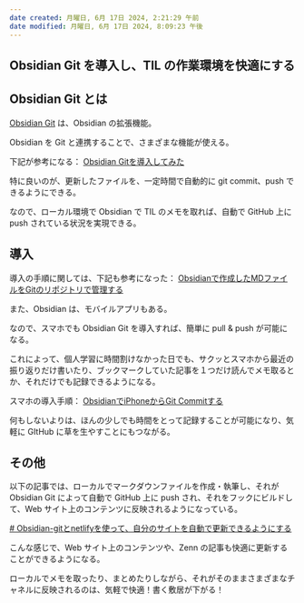 ```yaml
---
date created: 月曜日, 6月 17日 2024, 2:21:29 午前
date modified: 月曜日, 6月 17日 2024, 8:09:23 午後
---
```

## Obsidian Git を導入し、TIL の作業環境を快適にする

## Obsidian Git とは

[Obsidian Git](https://github.com/denolehov/obsidian-git) は、Obsidian の拡張機能。

Obsidian を Git と連携することで、さまざまな機能が使える。

下記が参考になる：
[Obsidian Gitを導入してみた](https://zenn.dev/ayumukob/articles/3b034fcb6874d2)

特に良いのが、更新したファイルを、一定時間で自動的に git commit、push できるようにできる。

なので、ローカル環境で Obsidian で TIL のメモを取れば、自動で GitHub 上に push されている状況を実現できる。

## 導入
導入の手順に関しては、下記も参考になった：
[Obsidianで作成したMDファイルをGitのリポジトリで管理する](https://qiita.com/xle_quality/items/7b386972c99bcc92bd6e)

また、Obsidian は、モバイルアプリもある。

なので、スマホでも Obsidian Git を導入すれば、簡単に pull & push が可能になる。

これによって、個人学習に時間割けなかった日でも、サクッとスマホから最近の振り返りだけ書いたり、ブックマークしていた記事を１つだけ読んでメモ取るとか、それだけでも記録できるようになる。

スマホの導入手順：
[ObsidianでiPhoneからGit Commitする](https://zenn.dev/silverbirder/articles/5fef9e9b6aa178)

何もしないよりは、ほんの少しでも時間をとって記録することが可能になり、気軽に GItHub に草を生やすことにもつながる。

## その他

以下の記事では、ローカルでマークダウンファイルを作成・執筆し、それが Obsidian Git によって自動で GitHub 上に push され、それをフックにビルドして、Web サイト上のコンテンツに反映されるようになっている。

[# Obsidian-gitとnetlifyを使って、自分のサイトを自動で更新できるようにする](https://zenn.dev/shrek13/articles/obisidian-git-and-netlify)

こんな感じで、Web サイト上のコンテンツや、Zenn の記事も快適に更新することができるようになる。

ローカルでメモを取ったり、まとめたりしながら、それがそのままさまざまなチャネルに反映されるのは、気軽で快適！書く敷居が下がる！
